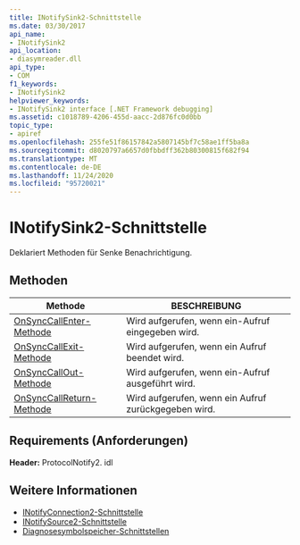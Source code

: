 ```yaml
---
title: INotifySink2-Schnittstelle
ms.date: 03/30/2017
api_name:
- INotifySink2
api_location:
- diasymreader.dll
api_type:
- COM
f1_keywords:
- INotifySink2
helpviewer_keywords:
- INotifySink2 interface [.NET Framework debugging]
ms.assetid: c1018789-4206-455d-aacc-2d876fc0d0bb
topic_type:
- apiref
ms.openlocfilehash: 255fe51f86157842a5807145bf7c58ae1ff5ba8a
ms.sourcegitcommit: d8020797a6657d0fbbdff362b80300815f682f94
ms.translationtype: MT
ms.contentlocale: de-DE
ms.lasthandoff: 11/24/2020
ms.locfileid: "95720021"
---
```

# <a name="inotifysink2-interface"></a>INotifySink2-Schnittstelle

Deklariert Methoden für Senke Benachrichtigung.  
  
## <a name="methods"></a>Methoden  
  
|Methode|BESCHREIBUNG|  
|------------|-----------------|  
|[OnSyncCallEnter-Methode](inotifysink2-onsynccallenter-method.md)|Wird aufgerufen, wenn ein-Aufruf eingegeben wird.|  
|[OnSyncCallExit-Methode](inotifysink2-onsynccallexit-method.md)|Wird aufgerufen, wenn ein Aufruf beendet wird.|  
|[OnSyncCallOut-Methode](inotifysink2-onsynccallout-method.md)|Wird aufgerufen, wenn ein-Aufruf ausgeführt wird.|  
|[OnSyncCallReturn-Methode](inotifysink2-onsynccallreturn-method.md)|Wird aufgerufen, wenn ein Aufruf zurückgegeben wird.|  
  
## <a name="requirements"></a>Requirements (Anforderungen)  

 **Header:** ProtocolNotify2. idl  
  
## <a name="see-also"></a>Weitere Informationen

- [INotifyConnection2-Schnittstelle](inotifyconnection2-interface.md)
- [INotifySource2-Schnittstelle](inotifysource2-interface.md)
- [Diagnosesymbolspeicher-Schnittstellen](diagnostics-symbol-store-interfaces.md)
